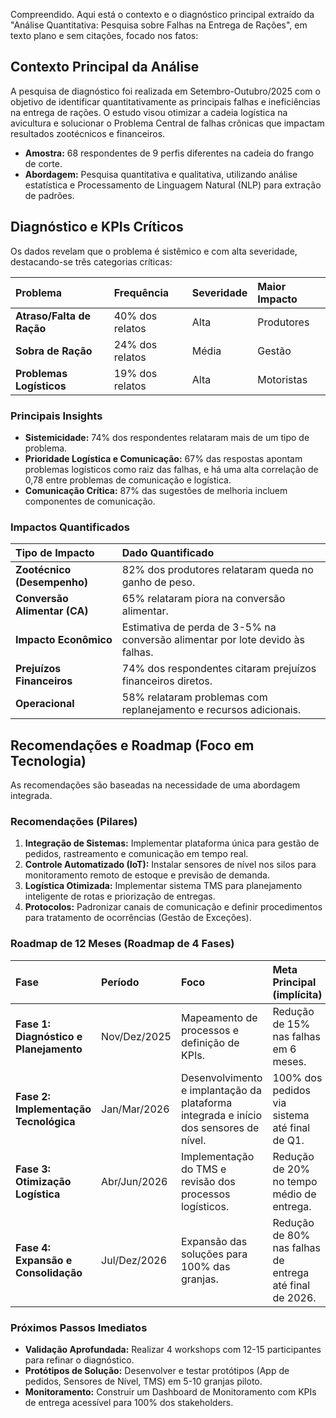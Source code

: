 Compreendido. Aqui está o contexto e o diagnóstico principal extraído da "Análise Quantitativa: Pesquisa sobre Falhas na Entrega de Rações", em texto plano e sem citações, focado nos fatos:

## Contexto Principal da Análise

A pesquisa de diagnóstico foi realizada em Setembro-Outubro/2025 com o objetivo de identificar quantitativamente as principais falhas e ineficiências na entrega de rações. O estudo visou otimizar a cadeia logística na avicultura e solucionar o Problema Central de falhas crônicas que impactam resultados zootécnicos e financeiros.

* **Amostra:** 68 respondentes de 9 perfis diferentes na cadeia do frango de corte.
* **Abordagem:** Pesquisa quantitativa e qualitativa, utilizando análise estatística e Processamento de Linguagem Natural (NLP) para extração de padrões.

## Diagnóstico e KPIs Críticos

Os dados revelam que o problema é sistêmico e com alta severidade, destacando-se três categorias críticas:

| Problema | Frequência | Severidade | Maior Impacto |
| :--- | :--- | :--- | :--- |
| **Atraso/Falta de Ração** | 40% dos relatos | Alta | Produtores |
| **Sobra de Ração** | 24% dos relatos | Média | Gestão |
| **Problemas Logísticos** | 19% dos relatos | Alta | Motoristas |

### Principais Insights

* **Sistemicidade:** 74% dos respondentes relataram mais de um tipo de problema.
* **Prioridade Logística e Comunicação:** 67% das respostas apontam problemas logísticos como raiz das falhas, e há uma alta correlação de 0,78 entre problemas de comunicação e logística.
* **Comunicação Crítica:** 87% das sugestões de melhoria incluem componentes de comunicação.

### Impactos Quantificados

| Tipo de Impacto | Dado Quantificado |
| :--- | :--- |
| **Zootécnico (Desempenho)** | 82% dos produtores relataram queda no ganho de peso. |
| **Conversão Alimentar (CA)** | 65% relataram piora na conversão alimentar. |
| **Impacto Econômico** | Estimativa de perda de 3-5% na conversão alimentar por lote devido às falhas. |
| **Prejuízos Financeiros** | 74% dos respondentes citaram prejuízos financeiros diretos. |
| **Operacional** | 58% relataram problemas com replanejamento e recursos adicionais. |

## Recomendações e Roadmap (Foco em Tecnologia)

As recomendações são baseadas na necessidade de uma abordagem integrada.

### Recomendações (Pilares)
1.  **Integração de Sistemas:** Implementar plataforma única para gestão de pedidos, rastreamento e comunicação em tempo real.
2.  **Controle Automatizado (IoT):** Instalar sensores de nível nos silos para monitoramento remoto de estoque e previsão de demanda.
3.  **Logística Otimizada:** Implementar sistema TMS para planejamento inteligente de rotas e priorização de entregas.
4.  **Protocolos:** Padronizar canais de comunicação e definir procedimentos para tratamento de ocorrências (Gestão de Exceções).

### Roadmap de 12 Meses (Roadmap de 4 Fases)
| Fase | Período | Foco | Meta Principal (implícita) |
| :--- | :--- | :--- | :--- |
| **Fase 1: Diagnóstico e Planejamento** | Nov/Dez/2025 | Mapeamento de processos e definição de KPIs. | Redução de 15% nas falhas em 6 meses. |
| **Fase 2: Implementação Tecnológica** | Jan/Mar/2026 | Desenvolvimento e implantação da plataforma integrada e início dos sensores de nível. | 100% dos pedidos via sistema até final de Q1. |
| **Fase 3: Otimização Logística** | Abr/Jun/2026 | Implementação do TMS e revisão dos processos logísticos. | Redução de 20% no tempo médio de entrega. |
| **Fase 4: Expansão e Consolidação** | Jul/Dez/2026 | Expansão das soluções para 100% das granjas. | Redução de 80% nas falhas de entrega até final de 2026. |

### Próximos Passos Imediatos
* **Validação Aprofundada:** Realizar 4 workshops com 12-15 participantes para refinar o diagnóstico.
* **Protótipos de Solução:** Desenvolver e testar protótipos (App de pedidos, Sensores de Nível, TMS) em 5-10 granjas piloto.
* **Monitoramento:** Construir um Dashboard de Monitoramento com KPIs de entrega acessível para 100% dos stakeholders.
